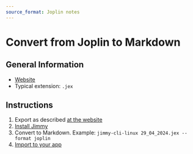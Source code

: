 ```yaml
---
source_format: Joplin notes
---
```


# Convert from Joplin to Markdown

## General Information

- [Website](https://joplinapp.org/)
- Typical extension: `.jex`

## Instructions

1. Export as described [at the website](https://joplinapp.org/help/apps/import_export/#exporting)
2. [Install Jimmy](../index.md#installation)
3. Convert to Markdown. Example: `jimmy-cli-linux 29_04_2024.jex --format joplin`
4. [Import to your app](../import_instructions.md)
